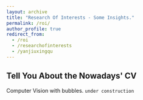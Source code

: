 ```yaml
---
layout: archive
title: "Research Of Interests - Some Insights."
permalink: /roi/
author_profile: true
redirect_from:
  - /roi
  - /researchofinterests
  - /yanjiuxingqu
---
```


## Tell You About the Nowadays' CV

Computer Vision with bubbles.
`under construction`